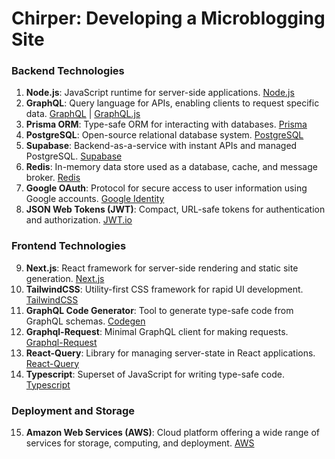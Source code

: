 # Chirper: Developing a Microblogging Site

### Backend Technologies

1. **Node.js**: JavaScript runtime for server-side applications. [Node.js](https://nodejs.org/en/docs/)
2. **GraphQL**: Query language for APIs, enabling clients to request specific data. [GraphQL](https://spec.graphql.org/) | [GraphQL.js](https://graphql.org/graphql-js/)
3. **Prisma ORM**: Type-safe ORM for interacting with databases. [Prisma](https://www.prisma.io/docs/)
4. **PostgreSQL**: Open-source relational database system. [PostgreSQL](https://www.postgresql.org/docs/)
5. **Supabase**: Backend-as-a-service with instant APIs and managed PostgreSQL. [Supabase](https://supabase.com/docs)
6. **Redis**: In-memory data store used as a database, cache, and message broker. [Redis](https://redis.io/documentation)
7. **Google OAuth**: Protocol for secure access to user information using Google accounts. [Google Identity](https://developers.google.com/identity)
8. **JSON Web Tokens (JWT)**: Compact, URL-safe tokens for authentication and authorization. [JWT.io](https://jwt.io/)

### Frontend Technologies

9. **Next.js**: React framework for server-side rendering and static site generation. [Next.js](https://nextjs.org/docs)
10. **TailwindCSS**: Utility-first CSS framework for rapid UI development. [TailwindCSS](https://tailwindcss.com/docs)
11. **GraphQL Code Generator**: Tool to generate type-safe code from GraphQL schemas. [Codegen](https://www.graphql-code-generator.com/docs/getting-started)
12. **Graphql-Request**: Minimal GraphQL client for making requests. [Graphql-Request](https://github.com/prisma-labs/graphql-request#readme)
13. **React-Query**: Library for managing server-state in React applications. [React-Query](https://react-query.tanstack.com/)
14. **Typescript**: Superset of JavaScript for writing type-safe code. [Typescript](https://www.typescriptlang.org/docs/)

### Deployment and Storage

15. **Amazon Web Services (AWS)**: Cloud platform offering a wide range of services for storage, computing, and deployment. [AWS](https://aws.amazon.com/documentation/)
